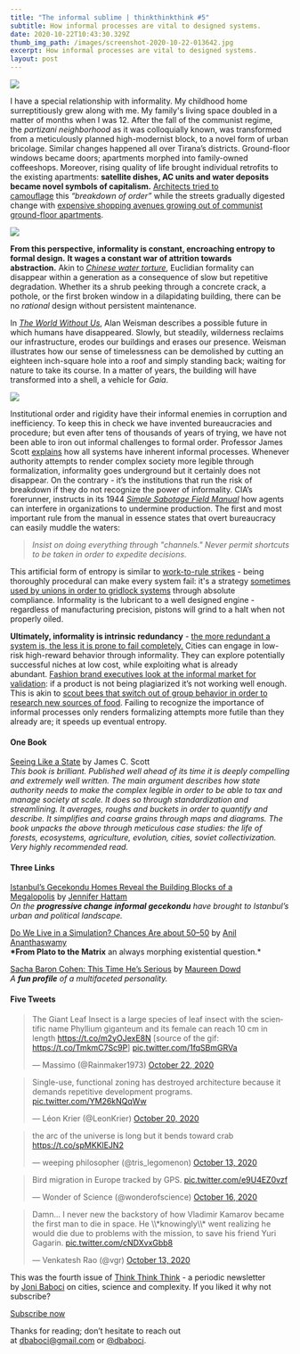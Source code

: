 ```yaml
---
title: "The informal sublime | thinkthinkthink #5"
subtitle: How informal processes are vital to designed systems.
date: 2020-10-22T10:43:30.329Z
thumb_img_path: /images/screenshot-2020-10-22-013642.jpg
excerpt: How informal processes are vital to designed systems.
layout: post
---
```

<!--StartFragment-->

![](https://cdn.substack.com/image/fetch/w_1456,c_limit,f_auto,q_auto:good,fl_progressive:steep/https%3A%2F%2Fbucketeer-e05bbc84-baa3-437e-9518-adb32be77984.s3.amazonaws.com%2Fpublic%2Fimages%2F3b7c4842-0d49-4c86-8c7c-7104feb0011f_843x326.png)

<!--EndFragment--><!--StartFragment-->

I have a special relationship with informality. My childhood home surreptitiously grew along with me. My family's living space doubled in a matter of months when I was 12. After the fall of the communist regime, the *partizani neighborhood* as it was colloquially known, was transformed from a meticulously planned high-modernist block, to a novel form of urban bricolage. Similar changes happened all over Tirana’s districts. Ground-floor windows became doors; apartments morphed into family-owned coffeeshops. Moreover, rising quality of life brought individual retrofits to the existing apartments: **satellite dishes, AC units and water deposits became novel symbols of capitalism.** [Architects tried to camouflage](https://bolles-wilson.com/studies/virtual-air-conditioners/) this *“breakdown of order”* while the streets gradually digested change with [expensive shopping avenues growing out of communist ground-floor apartments](https://www.tirana.al/en/points-of-interest/shopping-areas/dyqane-ne-rrmyslim-shyri).

<!--EndFragment--><!--StartFragment-->

![](https://cdn.substack.com/image/fetch/w_1456,c_limit,f_auto,q_auto:good,fl_progressive:steep/https%3A%2F%2Fbucketeer-e05bbc84-baa3-437e-9518-adb32be77984.s3.amazonaws.com%2Fpublic%2Fimages%2Fbbd847fd-5a75-4972-8df3-9d060945af7e_1322x437.jpeg)

<!--EndFragment--><!--StartFragment-->

**From this perspective, informality is constant, encroaching entropy to formal design.** **It wages a constant war of attrition towards abstraction.** Akin to *[Chinese water torture](https://en.wikipedia.org/wiki/Chinese_water_torture)*, Euclidian formality can disappear within a generation as a consequence of slow but repetitive degradation. Whether its a shrub peeking through a concrete crack, a pothole, or the first broken window in a dilapidating building, there can be no *rational* design without persistent maintenance.

In *[The World Without Us](https://www.goodreads.com/book/show/248787.The_World_Without_Us)*, Alan Weisman describes a possible future in which humans have disappeared. Slowly, but steadily, wilderness reclaims our infrastructure, erodes our buildings and erases our presence. Weisman illustrates how our sense of timelessness can be demolished by cutting an eighteen inch-square hole into a roof and simply standing back; waiting for nature to take its course. In a matter of years, the building will have transformed into a shell, a vehicle for *Gaia*.

<!--EndFragment--><!--StartFragment-->

![](https://cdn.substack.com/image/fetch/w_1456,c_limit,f_auto,q_auto:good,fl_progressive:steep/https%3A%2F%2Fbucketeer-e05bbc84-baa3-437e-9518-adb32be77984.s3.amazonaws.com%2Fpublic%2Fimages%2F70364d47-af93-4c61-963c-93a6188de1df_957x384.png)

<!--EndFragment--><!--StartFragment-->

Institutional order and rigidity have their informal enemies in corruption and inefficiency. To keep this in check we have invented bureaucracies and procedure; but even after tens of thousands of years of trying, we have not been able to iron out informal challenges to formal order. Professor James Scott [explains](https://www.goodreads.com/book/show/20186.Seeing_Like_a_State) how all systems have inherent informal processes. Whenever authority attempts to render complex society more legible through formalization, informality goes underground but it certainly does not disappear. On the contrary - it’s the institutions that run the risk of breakdown if they do not recognize the power of informality. CIA’s forerunner, instructs in its 1944 *[Simple Sabotage Field Manual](https://www.cia.gov/news-information/featured-story-archive/2012-featured-story-archive/CleanedUOSSSimpleSabotage_sm.pdf)* how agents can interfere in organizations to undermine production. The first and most important rule from the manual in essence states that overt bureaucracy can easily muddle the waters:

> *Insist on doing everything through "channels." Never permit shortcuts to be taken in order to expedite decisions.*

This artificial form of entropy is similar to [work-to-rule strikes](https://en.wikipedia.org/wiki/Work-to-rule) - being thoroughly procedural can make every system fail: it's a strategy [sometimes used by unions in order to gridlock systems](https://www.theguardian.com/world/2019/mar/20/french-customs-strike-continues-to-cause-cross-channel-travel-chaos) through absolute compliance. Informality is the lubricant to a well designed engine - regardless of manufacturing precision, pistons will grind to a halt when not properly oiled.

**Ultimately, informality is intrinsic redundancy** - [the more redundant a system is, the less it is prone to fail completely.](https://how.complexsystems.fail/) Cities can engage in low-risk high-reward behavior through informality. They can explore potentially successful niches at low cost, while exploiting what is already abundant. [Fashion brand executives look at the informal market for validation](https://www.ted.com/talks/robert_neuwirth_the_power_of_the_informal_economy?language=en): if a product is not being plagiarized it’s not working well enough. This is akin to [scout bees that switch out of group behavior in order to research new sources of food](https://www.americanscientist.org/article/group-decision-making-in-honey-bee-swarms). Failing to recognize the importance of informal processes only renders formalizing attempts more futile than they already are; it speeds up eventual entropy.

<!--EndFragment--><!--StartFragment-->

#### **One Book**

[Seeing Like a State](https://www.goodreads.com/book/show/20186.Seeing_Like_a_State) by James C. Scott\
*This book is brilliant. Published well ahead of its time it is deeply compelling and extremely well written. The main argument describes how state authority needs to make the complex legible in order to be able to tax and manage society at scale. It does so through standardization and streamlining. It averages, roughs and buckets in order to quantify and describe. It simplifies and coarse grains through maps and diagrams. The book unpacks the above through meticulous case studies: the life of forests, ecosystems, agriculture, evolution, cities, soviet collectivization. Very highly recommended read.*

<!--EndFragment--><!--StartFragment-->

#### Three Links

[Istanbul’s Gecekondu Homes Reveal the Building Blocks of a Megalopolis](https://www.bloomberg.com/news/articles/2020-10-14/gecekondu-homes-form-building-blocks-of-modern-istanbul?cmpid=BBD101720_CITYLAB&utm_medium=email&utm_source=newsletter&utm_term=201017&utm_campaign=citylabdaily) by [Jennifer Hattam](https://twitter.com/TheTurkishLife)\
*On the **progressive change informal gecekondu** have brought to Istanbul’s urban and political landscape.*

[Do We Live in a Simulation? Chances Are about 50–50](https://www.scientificamerican.com/article/do-we-live-in-a-simulation-chances-are-about-50-50/) by [Anil Ananthaswamy](https://twitter.com/anilananth)\
**\*From Plato to the Matrix** an always morphing existential question.*

[Sacha Baron Cohen: This Time He’s Serious](https://www.nytimes.com/2020/10/17/style/sacha-baron-cohen-maureen-dowd-interview.html) by [Maureen Dowd](https://twitter.com/maureendowd)\
*A **fun profile** of a multifaceted personality.*

<!--EndFragment--><!--StartFragment-->

#### Five Tweets

<!--EndFragment--><!--StartFragment-->

<blockquote class="twitter-tweet"><p lang="en" dir="ltr">The Giant Leaf Insect is a large species of leaf insect with the scientific name Phyllium giganteum and its female can reach 10 cm in length <a href="https://t.co/m2yOJexE8N">https://t.co/m2yOJexE8N</a> [source of the gif: <a href="https://t.co/TmkmC7Sc9P">https://t.co/TmkmC7Sc9P</a>] <a href="https://t.co/1fqSBmGRVa">pic.twitter.com/1fqSBmGRVa</a></p>&mdash; Massimo (@Rainmaker1973) <a href="https://twitter.com/Rainmaker1973/status/1319171950833524743?ref_src=twsrc%5Etfw">October 22, 2020</a></blockquote> <script async src="https://platform.twitter.com/widgets.js" charset="utf-8"></script>

<!--EndFragment--><!--StartFragment-->

<blockquote class="twitter-tweet"><p lang="en" dir="ltr">Single-use, functional zoning has destroyed architecture because it demands repetitive development programs. <a href="https://t.co/YM26kNQqWw">pic.twitter.com/YM26kNQqWw</a></p>&mdash; Léon Krier (@LeonKrier) <a href="https://twitter.com/LeonKrier/status/1318602528624275456?ref_src=twsrc%5Etfw">October 20, 2020</a></blockquote> <script async src="https://platform.twitter.com/widgets.js" charset="utf-8"></script>

<!--EndFragment--><!--StartFragment-->

<blockquote class="twitter-tweet"><p lang="en" dir="ltr">the arc of the universe is long but it bends toward crab <a href="https://t.co/spMKKlEJN2">https://t.co/spMKKlEJN2</a></p>&mdash; weeping philosopher (@tris_legomenon) <a href="https://twitter.com/tris_legomenon/status/1316034638402539521?ref_src=twsrc%5Etfw">October 13, 2020</a></blockquote> <script async src="https://platform.twitter.com/widgets.js" charset="utf-8"></script>

<!--EndFragment--><!--StartFragment-->

<blockquote class="twitter-tweet"><p lang="en" dir="ltr">Bird migration in Europe tracked by GPS. <a href="https://t.co/e9U4EZ0vzf">pic.twitter.com/e9U4EZ0vzf</a></p>&mdash; Wonder of Science (@wonderofscience) <a href="https://twitter.com/wonderofscience/status/1317221167200043008?ref_src=twsrc%5Etfw">October 16, 2020</a></blockquote> <script async src="https://platform.twitter.com/widgets.js" charset="utf-8"></script>

<!--EndFragment--><!--StartFragment-->

<blockquote class="twitter-tweet"><p lang="en" dir="ltr">Damn... I never new the backstory of how Vladimir Kamarov became the first man to die in space. He \\*knowingly\\* went realizing he would die due to problems with the mission, to save his friend Yuri Gagarin. <a href="https://t.co/cNDXvxGbb8">pic.twitter.com/cNDXvxGbb8</a></p>&mdash; Venkatesh Rao (@vgr) <a href="https://twitter.com/vgr/status/1316075221082804224?ref_src=twsrc%5Etfw">October 13, 2020</a></blockquote> <script async src="https://platform.twitter.com/widgets.js" charset="utf-8"></script>

<!--EndFragment--><!--StartFragment-->

This was the fourth issue of [Think Think Think](https://thinkthinkthink.substack.com/) - a periodic newsletter by [Joni Baboci](https://joni.baboci.net/) on cities, science and complexity. If you liked it why not subscribe?

[Subscribe now](https://thinkthinkthink.substack.com/subscribe)

Thanks for reading; don’t hesitate to reach out at [dbaboci@gmail.com](mailto:dbaboci@gmail.com) or [@dbaboci](http://twitter.com/dbaboci).

<!--EndFragment-->